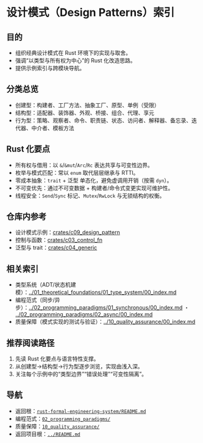 # 设计模式（Design Patterns）索引

## 目的

- 组织经典设计模式在 Rust 环境下的实现与取舍。
- 强调“以类型与所有权为中心”的 Rust 化改造思路。
- 提供示例索引与跨模块导航。

## 分类总览

- 创建型：构建者、工厂方法、抽象工厂、原型、单例（受限）
- 结构型：适配器、装饰器、外观、桥接、组合、代理、享元
- 行为型：策略、观察者、命令、职责链、状态、访问者、解释器、备忘录、迭代器、中介者、模板方法

## Rust 化要点

- 所有权与借用：以 `&`/`&mut`/`Arc`/`Rc` 表达共享与可变性边界。
- 枚举与模式匹配：常以 `enum` 取代层层继承与 RTTI。
- 零成本抽象：`trait` + 泛型 单态化，避免虚调用开销（按需 `dyn`）。
- 不可变优先：通过不可变数据 + 构建者/命令式变更实现可维护性。
- 线程安全：`Send`/`Sync` 标记、`Mutex`/`RwLock` 与无锁结构的权衡。

## 仓库内参考

- 设计模式示例：[crates/c09_design_pattern](../../crates/c09_design_pattern/)
- 控制与函数：[crates/c03_control_fn](../../crates/c03_control_fn/)
- 泛型与 trait：[crates/c04_generic](../../crates/c04_generic/)

## 相关索引

- 类型系统（ADT/状态机建模）：[../01_theoretical_foundations/01_type_system/00_index.md](../01_theoretical_foundations/01_type_system/00_index.md)
- 编程范式（同步/异步）：[../02_programming_paradigms/01_synchronous/00_index.md](../02_programming_paradigms/01_synchronous/00_index.md) ・ [../02_programming_paradigms/02_async/00_index.md](../02_programming_paradigms/02_async/00_index.md)
- 质量保障（模式实现的测试与验证）：[../10_quality_assurance/00_index.md](../10_quality_assurance/00_index.md)

## 推荐阅读路径

1) 先读 Rust 化要点与语言特性支撑。
2) 从创建型→结构型→行为型逐步浏览，实现由浅入深。
3) 关注每个示例中的“类型边界”“错误处理”“可变性隔离”。

## 导航

- 返回根：[`rust-formal-engineering-system/README.md`](../README.md)
- 编程范式：[`02_programming_paradigms/`](../02_programming_paradigms/)
- 质量保障：[`10_quality_assurance/`](../10_quality_assurance/)
- 返回项目根：[`../README.md`](../README.md)
